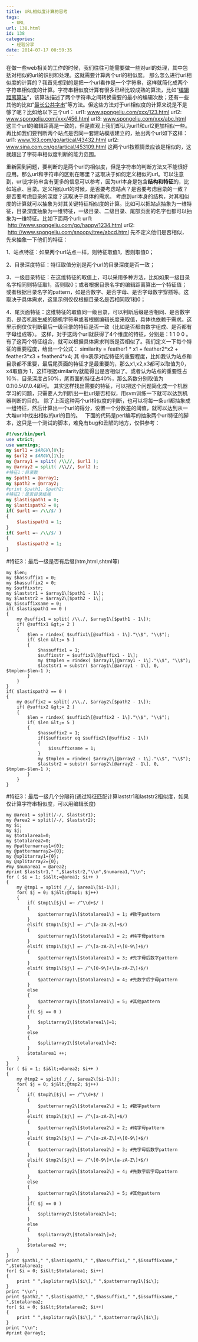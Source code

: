 ```yaml
---
title: URL相似度计算的思考
tags:
  - URL
url: 138.html
id: 138
categories:
  - 经验分享
date: 2014-07-17 00:59:35
---
```


在做一些web相关的工作的时候，我们往往可能需要做一些对url的处理，其中包括对相似的url的识别和处理。这就需要计算两个url的相似度。 那么怎么进行url相似度的计算的？我首先想到的是把一个url看作是一个字符串，这样就简化成两个字符串相似度的计算。字符串相似度计算有很多已经比较成熟的算法，比如“[编辑距离算法](http://en.wikipedia.org/wiki/Levenshtein_Distance)”，该算法描述了两个字符串之间转换需要的最小的编辑次数；还有一些其他的比如“[最长公共字串](http://www.cnblogs.com/dartagnan/archive/2011/10/06/2199764.html)”等方法。但这些方法对于url相似度的计算来说是不是够了呢？比如给以下三个url： url1: www.spongeliu.com/xxx/123.html url2: www.spongeliu.com/xxx/456.html url3: www.spongeliu.com/xxx/abc.html 这三个url的编辑距离是一致的，但是直观上我们却认为url1和url2更加相似一些。 再比如我们要判断两个站点是否同一套建站模版建立的，抽出两个url如下这样： url1: www.163.com/go/artical/43432.html url2: www.sina.com.cn/go/artical/453109.html 这两个url按照情景应该是相似的，这就超出了字符串相似度判断的能力范围。 

重新回到问题，要判断的是两个url的相似度，但是字符串的判断方法又不能很好应用。那么url和字符串的区别在哪里？这取决于如何定义相似的url。可以注意到，url比字符串含有更多的信息可以参考，因为url本身是包含**结构和特征**的，比如站点、目录。定义相似url的时候，是否要考虑站点？是否要考虑目录的一致？是否要考虑目录的深度？这取决于具体的需求。 考虑到url本身的结构，对其相似度的计算就可以抽象为对其关键特征相似度的计算。比如可以把站点抽象为一维特征，目录深度抽象为一维特征，一级目录、二级目录、尾部页面的名字也都可以抽象为一维特征。比如下面两个url: url1:  http://www.spongeliu.com/go/happy/1234.html url2:  http://www.spongeliu.com/snoopy/tree/abcd.html 先不定义他们是否相似，先来抽象一下他们的特征： 

1、站点特征：如果两个url站点一样，则特征取值1，否则取值0； 

2、目录深度特征：特征取值分别是两个url的目录深度是否一致； 

3、一级目录特征：在这维特征的取值上，可以采用多种方法，比如如果一级目录名字相同则特征取1，否则取0；或者根据目录名字的编辑距离算出一个特征值； 或者根据目录名字的pattern，如是否数字、是否字母、是否字母数字穿插等。这取决于具体需求，这里示例仅仅根据目录名是否相同取1和0； 

4、尾页面特征：这维特征的取值同一级目录，可以判断后缀是否相同、是否数字页、是否机器生成的随机字符串或者根据编辑长度来取值，具体也依赖于需求。这里示例仅仅判断最后一级目录的特征是否一致（比如是否都由数字组成、是否都有字母组成等）。 这样，对于这两个url就获得了4个维度的特征，分别是：1 1 0 0 。 有了这两个特征组合，就可以根据具体需求判断是否相似了。我们定义一下每个特征的重要程度，给出一个公式： similarity = feather1 * x1 + feather2\*x2 + feather3\*x3 + feather4*x4; 其 中x表示对应特征的重要程度，比如我认为站点和目录都不重要，最后尾页面的特征才是最重要的，那么x1,x2,x3都可以取值为0，x4取值为 1，这样根据similarity就能得出是否相似了。或者认为站点的重要性占10%，目录深度占50%，尾页面的特征占40%，那么系数分别取值为 0.1\\0.5\\0\\0.4即可。 其实这样找出需要的特征，可以把这个问题简化成一个机器学习的问题，只需要人为判断出一批url是否相似，用svm训练一下就可以达到机器判断的目的。 除了上面这种两个url相似度的判断，也可以将每一条url都抽象成一组特征，然后计算出一个url的得分，设置一个分数差的阈值，就可以达到从一大堆url中找出相似的url的目的。   下面的代码是perl编写的抽象两个url特征的脚本，这只是一个测试的脚本，难免有bug和丑陋的地方，仅供参考：

```perl
#!/usr/bin/perl
use strict;
use warnings;
my $url1 = $ARGV\[0\];
my $url2 = $ARGV\[1\];
my @array1 = split( /\\//, $url1 );
my @array2 = split( /\\//, $url2 );
#特征1：目录数
my $path1 = @array1;
my $path2 = @array2;
#print $path1, $path2;
#特征2：是否目录结尾
my $lastispath1 = 0;
my $lastispath2 = 0;
if( $url1 =~ /\\/$/ )
{
	$lastispath1 = 1;
}
if( $url1 =~ /\\/$/ )
{
	$lastispath2 = 1;
}
```
#特征3：最后一级是否有后缀(htm,html,shtml等)
```shell
my $len;
my $hassuffix1 = 0;
my $hassuffix2 = 0;
my $suffixstr;
my $laststr1 = $array1\[$path1 - 1\];
my $laststr2 = $array2\[$path2 - 1\];
my $issuffixsame = 0;
if( $lastispath1 == 0 )
{
	my @suffix1 = split( /\\./, $array1\[$path1 - 1\]);
	if( @suffix1 &gt;= 2 )
	{
		$len = rindex( $suffix1\[@suffix1 - 1\]."\\$", "\\$");
		if( $len &lt;= 5 )
		{
			$hassuffix1 = 1;
			$suffixstr = $suffix1\[@suffix1 - 1\];
			my $tmplen = rindex( $array1\[@array1 - 1\]."\\$", "\\$");
			$laststr1 = substr( $array1\[@array1 - 1\], 0, $tmplen-$len-1 );
		}
	}
}
if( $lastispath2 == 0 )
{
	my @suffix2 = split( /\\./, $array2\[$path2 - 1\]);
	if( @suffix2 &gt;= 2 )
	{
		$len = rindex( $suffix2\[@suffix2 - 1\]."\\$", "\\$");
		if( $len &lt;= 5 )
		{
			$hassuffix2 = 1;
			if($suffixstr eq $suffix2\[@suffix2 - 1\])
			{
				$issuffixsame = 1;
			}
			my $tmplen = rindex( $array2\[@array2 - 1\]."\\$", "\\$");
			$laststr2 = substr( $array2\[@array2 - 1\], 0, $tmplen-$len-1 );
		}
	}
}
```
#特征3：最后一级几个分隔符(通过特征匹配计算laststr1和laststr2相似度，如果仅计算字符串相似度，可以用编辑长度)
```
my @area1 = split(/-/, $laststr1);
my @area2 = split(/-/, $laststr2);
my $i;
my $j;
my $totalarea1=0;
my $totalarea2=0;
my @patternarray1={0};
my @patternarray2={0};
my @splitarray1={0};
my @splitarray2={0};
#my $numarea1 = @area2;
#print $laststr1," ",$laststr2,"\\n",$numarea1,"\\n";
for ( $i = 1; $i&lt;=@area1; $i++ )
{
	my @tmp1 = split( /_/, $area1\[$i-1\]);
	for( $j = 0; $j&lt;@tmp1; $j++)
	{
		if( $tmp1\[$j\] =~ /^\\d+$/ )
		{
			$patternarray1\[$totalarea1\] = 1; #数字pattern
		}
		elsif( $tmp1\[$j\] =~ /^\[a-zA-Z\]+$/)
		{
			$patternarray1\[$totalarea1\] = 2; #纯字母pattern
		}
		elsif( $tmp1\[$j\] =~ /^\[a-zA-Z\]+\[0-9\]+$/)
		{
			$patternarray1\[$totalarea1\] = 3; #先字母后数字pattern
		}
		elsif( $tmp1\[$j\] =~ /^\[0-9\]+\[a-zA-Z\]+$/)
		{
			$patternarray1\[$totalarea1\] = 4; #先数字后字母pattern
		}
		else
		{
			$patternarray1\[$totalarea1\] = 5; #其他pattern
		}
		if( $j == 0 )
		{
			$splitarray1\[$totalarea1\]=1;
		}
		else
		{
			$splitarray1\[$totalarea1\]=2;
		}
		$totalarea1 ++;
	}
}
for ( $i = 1; $i&lt;=@area2; $i++ )
{
	my @tmp2 = split( /_/, $area2\[$i-1\]);
	for( $j = 0; $j&lt;@tmp2; $j++)
	{
		if( $tmp2\[$j\] =~ /^\\d+$/ )
		{
			$patternarray2\[$totalarea2\] = 1; #数字pattern
		}
		elsif( $tmp2\[$j\] =~ /^\[a-zA-Z\]+$/)
		{
			$patternarray2\[$totalarea2\] = 2; #纯字母pattern
		}
		elsif( $tmp2\[$j\] =~ /^\[a-zA-Z\]+\[0-9\]+$/)
		{
			$patternarray2\[$totalarea2\] = 3; #先字母后数字pattern
		}
		elsif( $tmp2\[$j\] =~ /^\[0-9\]+\[a-zA-Z\]+$/)
		{
			$patternarray2\[$totalarea2\] = 4; #先数字后字母pattern
		}
		else
		{
			$patternarray2\[$totalarea2\] = 5; #其他pattern
		}
		if( $j == 0 )
		{
			$splitarray2\[$totalarea2\]=1;
		}
		else
		{
			$splitarray2\[$totalarea2\]=2;
		}
		$totalarea2 ++;
	}
}
print $path1," ",$lastispath1," ",$hassuffix1," ",$issuffixsame," ",$totalarea1;
for( $i = 0; $i&lt;$totalarea1; $i++)
{
	print " ",$splitarray1\[$i\]," ",$patternarray1\[$i\];
}
print "\\n";
print $path2," ",$lastispath2," ",$hassuffix1," ",$issuffixsame," ",$totalarea2;
for( $i = 0; $i&lt;$totalarea2; $i++)
{
	print " ",$splitarray2\[$i\]," ",$patternarray2\[$i\];
}
print "\\n";
#print @array1;
```